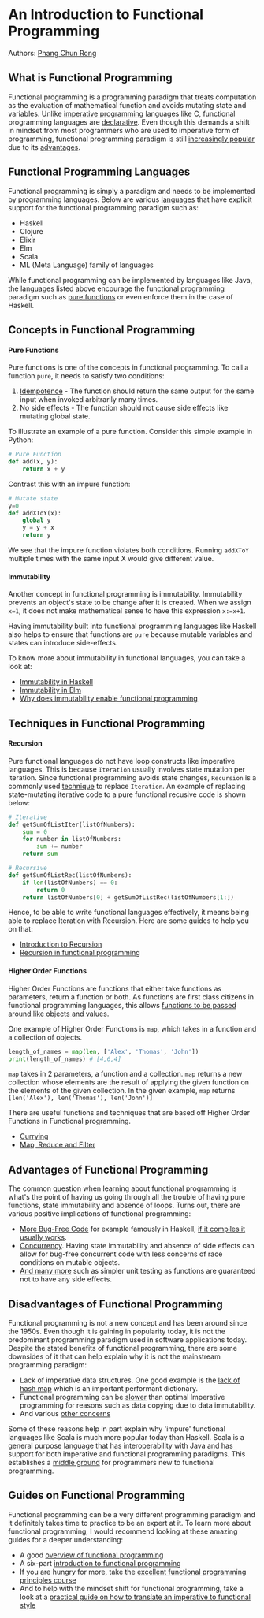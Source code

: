 # An Introduction to Functional Programming

Authors: [Phang Chun Rong](https://github.com/crphang)

## What is Functional Programming

Functional programming is a programming paradigm that treats computation as the evaluation of mathematical function and avoids mutating state and variables. Unlike [imperative programming](https://en.wikipedia.org/wiki/Imperative_programming) languages like C, functional programming languages are [declarative](https://en.wikipedia.org/wiki/Declarative_programming). Even though this demands a shift in mindset from most programmers who are used to imperative form of programming, functional programming paradigm is still [increasingly popular](https://blog.appdynamics.com/engineering/the-most-popular-programming-languages-for-2017/) due to its [advantages](#advantages-of-functional-programming).

## Functional Programming Languages

Functional programming is simply a paradigm and needs to be implemented by programming languages. Below are various [languages](https://en.wikipedia.org/wiki/List_of_programming_languages_by_type#Functional_languages) that have explicit support for the functional programming paradigm such as:

- Haskell
- Clojure
- Elixir
- Elm
- Scala
- ML (Meta Language) family of languages

While functional programming can be implemented by languages like Java, the languages listed above encourage the functional programming paradigm such as [pure functions](#pure-functions) or even enforce them in the case of Haskell.

## Concepts in Functional Programming

#### Pure Functions

Pure functions is one of the concepts in functional programming. To call a function `pure`, it needs to satisfy two conditions:

1. [Idempotence](https://en.wikipedia.org/wiki/Idempotence) - The function should return the same output for the same input when invoked arbitrarily many times.
1. No side effects - The function should not cause side effects like mutating global state.

To illustrate an example of a pure function. Consider this simple example in Python:

```python
# Pure Function
def add(x, y):
    return x + y
```

Contrast this with an impure function:

```python
# Mutate state
y=0
def addXToY(x):
    global y
    y = y + x
    return y
```
We see that the impure function violates both conditions. Running `addXToY` multiple times with the same input X would give different value.

#### Immutability

Another concept in functional programming is immutability. Immutability prevents an object's state to be change after it is created. When we assign `x=1`, it does not make mathematical sense to have this expression `x:=x+1`.

Having immutability built into functional programming languages like Haskell also helps to ensure that functions are `pure` because mutable variables and states can introduce side-effects.

To know more about immutability in functional languages, you can take a look at:

- [Immutability in Haskell](https://mmhaskell.com/blog/2017/1/9/immutability-is-awesome)
- [Immutability in Elm](http://elmprogramming.com/immutability.html)
- [Why does immutability enable functional programming](https://stackoverflow.com/questions/12207757/why-do-immutable-objects-enable-functional-programming)

## Techniques in Functional Programming

#### Recursion

Pure functional languages do not have loop constructs like imperative languages. This is because `Iteration` usually involves state mutation per iteration. Since functional programming avoids state changes, `Recursion` is a commonly used [technique](https://www.quora.com/Why-dont-pure-functional-programming-languages-provide-a-loop-construct) to replace `Iteration`. An example of replacing state-mutating iterative code to a pure functional recusive code is shown below:

```Python
# Iterative
def getSumOfListIter(listOfNumbers):
    sum = 0
    for number in listOfNumbers:
        sum += number
    return sum

# Recursive
def getSumOfListRec(listOfNumbers):
    if len(listOfNumbers) == 0:
        return 0
    return listOfNumbers[0] + getSumOfListRec(listOfNumbers[1:])
```

Hence, to be able to write functional languages effectively, it means being able to replace Iteration with Recursion. Here are some guides to help you on that:

- [Introduction to Recursion](https://www.topcoder.com/community/data-science/data-science-tutorials/an-introduction-to-recursion-part-1/)
- [Recursion in functional programming](https://dzone.com/articles/functional-programming-recursion)

#### Higher Order Functions

Higher Order Functions are functions that either take functions as parameters, return a function or both. As functions are first class citizens in functional programming languages, this allows [functions to be passed around like objects and values](https://en.wikipedia.org/wiki/Functional_programming#First-class_and_higher-order_functions).

One example of Higher Order Functions is `map`, which takes in a function and a collection of objects.

```python
length_of_names = map(len, ['Alex', 'Thomas', 'John'])
print(length_of_names) # [4,6,4]
```

`map` takes in 2 parameters, a function and a collection. `map` returns a new collection whose elements are the result of applying the given function on the elements of the given collection. In the given example, `map` returns `[len('Alex'), len('Thomas'), len('John')]`

There are useful functions and techniques that are based off Higher Order Functions in Functional programming.

- [Currying](https://hackernoon.com/javascript-and-functional-programming-currying-pt-4-96e3230782ab)
- [Map, Reduce and Filter](https://medium.freecodecamp.org/higher-order-functions-in-javascript-d9101f9cf528)

## Advantages of Functional Programming

The common question when learning about functional programming is what's the point of having us going through all the trouble of having pure functions, state immutability and absence of loops. Turns out, there are various positive implications of functional programming:

- [More Bug-Free Code](https://www.quora.com/Are-software-written-using-Functional-Programming-less-buggy-more-robust-and-stable) for example famously in Haskell, [if it compiles it usually works](https://wiki.haskell.org/Why_Haskell_just_works).
- [Concurrency](https://softwareengineering.stackexchange.com/questions/293851/what-is-it-about-functional-programming-that-makes-it-inherently-adapted-to-para). Having state immutability and absence of side effects can allow for bug-free concurrent code with less concerns of race conditions on mutable objects.
- [And many more](https://alvinalexander.com/scala/fp-book/benefits-of-functional-programming) such as simpler unit testing as functions are guaranteed not to have any side effects.

## Disadvantages of Functional Programming

Functional programming is not a new concept and has been around since the 1950s. Even though it is gaining in popularity today, it is not the predominant programming paradigm used in software applications today. Despite the stated benefits of functional programming, there are some downsides of it that can help explain why it is not the mainstream programming paradigm:

- Lack of imperative data structures. One good example is the [lack of hash map](https://stackoverflow.com/questions/6793259/how-does-one-implement-hash-tables-in-a-functional-language) which is an important performant dictionary.
- Functional programming can be [slower](https://www.quora.com/Do-functional-programming-languages-always-run-slower-than-imperative-language) than optimal Imperative programming for reasons such as data copying due to data immutability.
- And various [other concerns](http://flyingfrogblog.blogspot.sg/2016/05/disadvantages-of-purely-functional.html)

Some of these reasons help in part explain why 'impure' functional languages like Scala is much more popular today than Haskell. Scala is a general purpose language that has interoperability with Java and has support for both imperative and functional programming paradigms. This establishes a [middle ground](https://cacm.acm.org/magazines/2014/4/173220-unifying-functional-and-object-oriented-programming-with-scala/fulltext) for programmers new to functional programming.

## Guides on Functional Programming

Functional programming can be a very different programming paradigm and it definitely takes time to practice to be an expert at it. To learn more about functional programming, I would recommend looking at these amazing guides for a deeper understanding:

- A good [overview of functional programming](https://en.wikipedia.org/wiki/Functional_programming)
- A six-part [introduction to functional programming](https://medium.com/@cscalfani/so-you-want-to-be-a-functional-programmer-part-1-1f15e387e536)
- If you are hungry for more, take the [excellent functional programming principles course](https://www.coursera.org/learn/progfun1)
- And to help with the mindset shift for functional programming, take a look at a [practical guide on how to translate an imperative to functional style](https://maryrosecook.com/blog/post/a-practical-introduction-to-functional-programming)